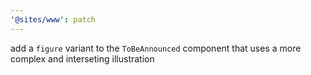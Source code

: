 ```yaml
---
'@sites/www': patch
---
```


add a `figure` variant to the `ToBeAnnounced` component that uses a more complex and interseting illustration
